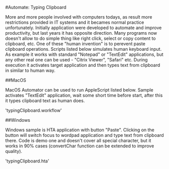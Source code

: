 #Automate: Typing Clipboard

More and more people involved with computers todays, as result more restrictions provided in IT systems and it becames normal practice unfortunately. Initially application were developed to automate and improve productivity, but last years it has opposite direction. Many programs now doesn't allow to do simple thing like right click, select or copy content to clipboard, etc. One of these "human invention" is to perevent paste clipboard operations. Scripts listed below simulates human keyboard input. As example it works with standard "Notepad" or "TextEdit" applications, but any other real one can be used - "Citrix Viewer", "Safari" etc. During execution it activates target application and then types text from clipboard in similar to human way.

##MacOS

MacOS Automator can be used to run AppleScript listed below. Sample activates "TextEdit" application, wait some short time before start, after this it types clipboard text as human does.

'typingClipboard.workflow'

##Windows

Windows sample is HTA application with button "Paste". Clicking on the button will switch focus to wordpad application and type text from clipboard there. Code is demo one and doesn't cover all special character, but it works in 90% cases (convertChar function can be extended to improve quality).

'typingClipboard.hta'

